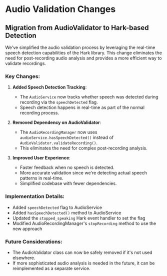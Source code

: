 # Audio Validation Changes

## Migration from AudioValidator to Hark-based Detection

We've simplified the audio validation process by leveraging the real-time speech detection capabilities of the Hark library. This change eliminates the need for post-recording audio analysis and provides a more efficient way to validate recordings.

### Key Changes:

1. **Added Speech Detection Tracking**:
   - The `AudioService` now tracks whether speech was detected during recording via the `speechDetected` flag.
   - Speech detection happens in real-time as part of the normal recording process.

2. **Removed Dependency on AudioValidator**:
   - The `AudioRecordingManager` now uses `audioService.hasSpeechDetected()` instead of `AudioValidator.validateRecording()`.
   - This eliminates the need for complex post-recording analysis.

3. **Improved User Experience**:
   - Faster feedback when no speech is detected.
   - More accurate validation since we're detecting actual speech patterns in real-time.
   - Simplified codebase with fewer dependencies.

### Implementation Details:

- Added `speechDetected` flag to AudioService
- Added `hasSpeechDetected()` method to AudioService
- Updated the `stopped_speaking` Hark event handler to set the flag
- Modified AudioRecordingManager's `stopRecording` method to use the new approach

### Future Considerations:

- The AudioValidator class can now be safely removed if it's not used elsewhere.
- If more sophisticated audio analysis is needed in the future, it can be reimplemented as a separate service.
